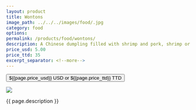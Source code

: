 ```yaml
---
layout: product
title: Wontons
image_path: ../../../images/food/.jpg
category: food
options: 
permalink: /products/food/wontons/
description: A Chinese dumpling filled with shrimp and pork, shrimp or cream cheese and crab. Sold in packs of 12. They can be fried or boiled. Soup Wontons are available.
price_usd: 5.00
price_ttd: 35
excerpt_separator: <!--more-->
---
```


<button class="bg-blue-500 hover:bg-blue-700 text-white font-bold my-2 py-2 px-4 rounded w-full snipcart-add-item" 
data-item-id="wontons" 
data-item-price="{{page.price_usd}}"
data-item-url="https://www.karenix.com/food"
data-item-description="{{ page.description }}"
data-item-image="{{page.image_path}}"
data-item-name="{{page.title}}">
${{page.price_usd}} USD or ${{page.price_ttd}} TTD
</button>

<!--more-->

<div class="flex flex-wrap">
  <div class="w-64 p-4 h-auto">
    <a data-fancybox="gallery" href="{{ page.image_path }}"><img src="{{ page.image_path }}"></a>
  </div>
  <div class="sm:flex-1">
    <p class="p-4 text-gray-700">
    {{ page.description }}
    </p>
  </div>
</div>